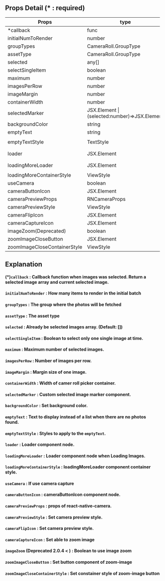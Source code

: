 ## Props Detail (\* : required)

| Props                        | type                                          | default                              | etc                                                                 |
| ---------------------------- | --------------------------------------------- | ------------------------------------ | ------------------------------------------------------------------- |
| \*callback                   | func                                          |                                      | (selectedImages:PhotoProps[],currentImage:PhotoProps)=>void         |
| initialNumToRender           | number                                        | 5                                    | Flatlist's props                                                    |
| groupTypes                   | CameraRoll.GroupType                          | "SavedPhotos"                        | "Album","All","Event","Faces","Library","PhotoStream","SavedPhotos" |
| assetType                    | CameraRoll.GroupType                          | "Photos"                             | "ALL","Videos","Photos"                                             |
| selected                     | any[]                                         | []                                   | Set array with which is returned by callback                        |
| selectSingleItem             | boolean                                       | false                                | If `true` ,`maximum` option is ignored                              |
| maximum                      | number                                        | 15                                   | To use this option,`selectSingleItem` option must be `false`        |
| imagesPerRow                 | number                                        | 3                                    | Not Recommend to be over 10                                         |
| imageMargin                  | number                                        | 5                                    | :)                                                                  |
| containerWidth               | number                                        | window.width                         | You can use react-native Dimensions to get window width             |
| selectedMarker               | JSX.Element \| (selected:number)=>JSX.Element | 'circle mark'                        | 'selected' is starts from 1                                         |
| backgroundColor              | string                                        | 'white'                              | :)                                                                  |
| emptyText                    | string                                        | "No photos."                         | :)                                                                  |
| emptyTextStyle               | TextStyle                                     | `textAlign: 'center'`                | :)                                                                  |
| loader                       | JSX.Element                                   | `<ActivityIndicator size="large" />` | It's located at bottom of the photos                                |
| loadingMoreLoader            | JSX.Element                                   | `<ActivityIndicator size="large" />` | It's located in center of the window                                |
| loadingMoreContainerStyle    | ViewStyle                                     |                                      |                                                                     |
| useCamera                    | boolean                                       | false                                |                                                                     |
| cameraButtonIcon             | JSX.Element                                   | Camera png image                     |                                                                     |
| cameraPreviewProps           | RNCameraProps                                 |                                      | Props of the `react-native-camera`                                  |
| cameraPreviewStyle           | ViewStyle                                     |                                      |                                                                     |
| cameraFlipIcon               | JSX.Element                                   | Flip png image                       |                                                                     |
| cameraCaptureIcon            | JSX.Element                                   | Circle mark                          |                                                                     |
| imageZoom(Deprecated)        | boolean                                       | false                                | Deprecated 2.0.4 <                                                  |
| zoomImageCloseButton         | JSX.Element                                   | close image                          |                                                                     |
| zoomImageCloseContainerStyle | ViewStyle                                     |                                      |                                                                     |

## Explanation

#### (\*)`callback` : Callback function when images was selected. Return a selected image array and current selected image.

#### `initialNumToRender` : How many items to render in the initial batch

#### `groupTypes` : The group where the photos will be fetched

#### `assetType` : The asset type

#### `selected` : Already be selected images array. (Default: [])

#### `selectSingleItem` : Boolean to select only one single image at time.

#### `maximum` : Maximum number of selected images.

#### `imagesPerRow` : Number of images per row.

#### `imageMargin` : Margin size of one image.

#### `containerWidth` : Width of camer roll picker container.

#### `selectedMarker` : Custom selected image marker component.

#### `backgroundColor` : Set background color.

#### `emptyText` : Text to display instead of a list when there are no photos found.

#### `emptyTextStyle` : Styles to apply to the `emptyText`.

#### `loader` : Loader component node.

#### `loadingMoreLoader` : Loader component node when Loading Images.

#### `loadingMoreContainerStyle` : loadingMoreLoader component container style.

#### `useCamera` : If use camera capture

#### `cameraButtonIcon` : cameraButtonIcon component node.

#### `cameraPreviewProps` : props of react-native-camera.

#### `cameraPreviewStyle` : Set camera preview style.

#### `cameraFlipIcon` : Set camera preview style.

#### `cameraCaptureIcon` : Set able to zoom image

#### `imageZoom` (Deprecated 2.0.4 < ) : Boolean to use image zoom

#### `zoomImageCloseButton` : Set button component of zoom-image

#### `zoomImageCloseContainerStyle` : Set constainer style of zoom-image button
